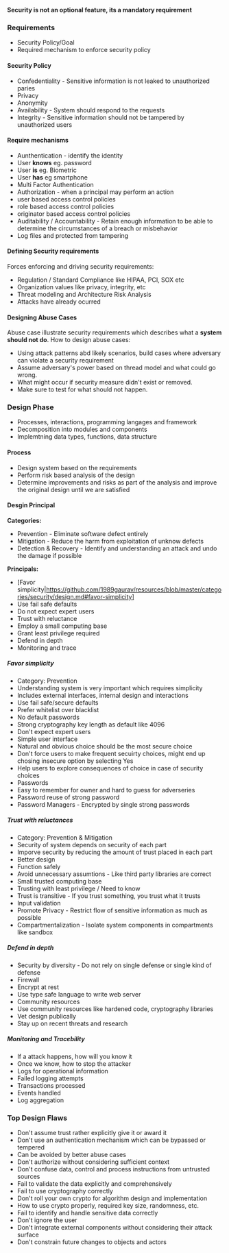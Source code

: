 __Security is not an optional feature, its a mandatory requirement__

### Requirements
* Security Policy/Goal
* Required mechanism to enforce security policy

#### Security Policy
* Confedentiality - Sensitive information is not leaked to unauthorized paries
 * Privacy
 * Anonymity
* Availability - System should respond to the requests
* Integrity - Sensitive information should not be tampered by unauthorized users

#### Require mechanisms
* Aunthentication - identify the identity
 * User __knows__ eg. password
 * User __is__ eg. Biometric
 * User __has__ eg smartphone
 * Multi Factor Authentication
* Authorization - when a principal may perform an action
 * user based access control policies
 * role based access control policies
 * originator based access control policies
* Auditability / Accountability - Retain enough information to be able to determine the circumstances of a breach or misbehavior
 * Log files and protected from tampering


#### Defining Security requirements
Forces enforcing and driving security requirements:
 * Regulation / Standard Compliance like HIPAA, PCI, SOX etc
 * Organization values like privacy, integrity, etc
 * Threat modeling and Architecture Risk Analysis
 * Attacks have already ocurred
 
#### Designing Abuse Cases
Abuse case illustrate security requirements which describes what a __system should not do__. How to design abuse cases:
* Using attack patterns abd likely scenarios, build cases where adversary can violate a security requirement
* Assume adversary's power based on thread model and what could go wrong.
* What might occur if security measure didn't exist or removed.
* Make sure to test for what should not happen.

### Design Phase
* Processes, interactions, programming langages and framework
* Decomposition into modules and components
* Implemtning data types, functions, data structure

#### Process
* Design system based on the requirements
* Perform risk based analysis of the design
* Determine improvements and risks as part of the analysis and improve the original design until we are satisfied

#### Desgin Principal 
__Categories:__
* Prevention - Eliminate software defect entirely
* Mitigation - Reduce the harm from exploitation of unknow defects
* Detection & Recovery - Identify and understanding an attack and undo the damage if possible

__Principals:__
* [Favor simplicity|https://github.com/1989gaurav/resources/blob/master/categories/security/design.md#favor-simplicity]
 * Use fail safe defaults
 * Do not expect expert users
* Trust with reluctance
 * Employ a small computing base
 * Grant least privilege required
* Defend in depth
* Monitoring and trace

##### Favor simplicity
* Category: Prevention
* Understanding system is very important which requires simplicity
* Includes external interfaces, internal design and interactions
* Use fail safe/secure defaults
 * Prefer whitelist over blacklist
 * No default passwords
 * Strong cryptography key length as default like 4096
* Don't expect expert users
 * Simple user interface
 * Natural and obvious choice should be the most secure choice
 * Don't force users to make frequent secuirty choices, might end up chosing insecure option by selecting Yes
 * Help users to explore consequences of choice in case of security choices
* Passwords
 * Easy to remember for owner and hard to guess for adverseries 
 * Password reuse of strong password
 * Password Managers - Encrypted by single strong passwords

##### Trust with reluctances
* Category: Prevention & Mitigation
* Security of system depends on security of each part
* Imporve security by reducing the amount of trust placed in each part
 * Better design
 * Function safely
 * Avoid unnecessary assumtions - Like third party libraries are correct
 * Small trusted computing base
* Trusting with least privilege / Need to know
* Trust is transitive - If you trust something, you trust what it trusts
* Input validation
* Promote Privacy - Restrict flow of sensitive information as much as possible
* Compartmentalization - Isolate system components in compartments like sandbox

##### Defend in depth
* Security by diversity - Do not rely on single defense or single kind of defense
 * Firewall
 * Encrypt at rest
 * Use type safe language to write web server
* Community resources
 * Use community resources like hardened code, cryptography libraries
 * Vet design publically
 * Stay up on recent threats and research 

##### Monitoring and Tracebility
* If a attack happens, how will you know it
* Once we know, how to stop the attacker
* Logs for operational information
 * Failed logging attempts
 * Transactions processed
 * Events handled
* Log aggregation


### Top Design Flaws
* Don't assume trust rather explicitly give it or award it
* Don't use an authentication mechanism which can be bypassed or tempered
 * Can be avoided by better abuse cases
* Don't authorize without considering sufficient context
* Don't confuse data, control and process instructions from untrusted sources
* Fail to validate the data explicitly and comprehensively
* Fail to use cryptography correctly
 * Don't roll your own crypto for algorithm design and implementation
 * How to use crypto properly, required key size, randomness, etc.
* Fail to identify and handle sensitive data correctly
* Don't ignore the user
* Don't integrate external components without considering their attack surface
* Don't constrain future changes to objects and actors
